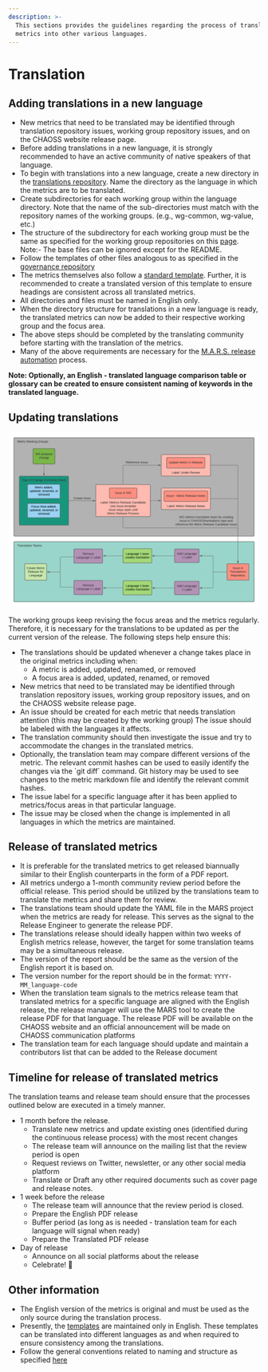 ```yaml
---
description: >-
  This sections provides the guidelines regarding the process of translating
  metrics into other various languages.
---
```


# Translation

## **Adding translations in a new language**

* New metrics that need to be translated may be identified through translation repository issues, working group repository issues, and on the CHAOSS website release page.
* Before adding translations in a new language, it is strongly recommended to have an active community of native speakers of that language.
* To begin with translations into a new language, create a new directory in the [translations repository](https://github.com/chaoss/translations). Name the directory as the language in which the metrics are to be translated.
* Create subdirectories for each working group within the language directory. Note that the name of the sub-directories must match with the repository names of the working groups. \(e.g., wg-common, wg-value, etc.\)
* The structure of the subdirectory for each working group must be the same as specified for the working group repositories on this [page](https://handbook.chaoss.community/community-handbook/community-initiatives/working-groups/wg-repository-structure). Note:- The base files can be ignored except for the README.
* Follow the templates of other files analogous to as specified in the [governance repository](https://github.com/chaoss/governance/tree/master/templates)
* The metrics themselves also follow a [standard template](https://github.com/chaoss/metrics/blob/master/resources/metrics-template.md). Further, it is recommended to create a translated version of this template to ensure headings are consistent across all translated metrics.
* All directories and files must be named in English only.
* When the directory structure for translations in a new language is ready,  the translated metrics can now be added to their respective working group and the focus area.
* The above steps should be completed by the translating community before starting with the translation of the metrics.
* Many of the above requirements are necessary for the [M.A.R.S. release automation](https://github.com/chaoss/MARS) process.

**Note: Optionally, an English - translated language comparison table or glossary can be created to ensure consistent naming of keywords in the translated language.**

## **Updating translations**

![](../../assets/update-translations-flowchart.png)

The working groups keep revising the focus areas and the metrics regularly. Therefore, it is necessary for the translations to be updated as per the current version of the release. The following steps help ensure this:

* The translations should be updated whenever a change takes place in the original metrics including when:
  * A metric is added, updated, renamed, or removed
  * A focus area is added, updated, renamed, or removed
* New metrics that need to be translated may be identified through translation repository issues, working group repository issues, and on the CHAOSS website release page.
* An issue should be created for each metric that needs translation attention \(this may be created by the working group\) The issue should be labeled with the languages it affects.
* The translation community should then investigate the issue and try to accommodate the changes in the translated metrics.
* Optionally, the translation team may compare different versions of the metric. The relevant commit hashes can be used to easily identify the changes via the \`git diff\` command. Git history may be used to see changes to the metric markdown file and identify the relevant commit hashes.
* The issue label for a specific language after it has been applied to metrics/focus areas in that particular language.
* The issue may be closed when the change is implemented in all languages in which the metrics are maintained.

## **Release of translated metrics**

* It is preferable for the translated metrics to get released biannually similar to their English counterparts in the form of a PDF report.
* All metrics undergo a 1-month community review period before the official release. This period should be utilized by the translations team to translate the metrics and share them for review.
* The translations team should update the YAML file in the MARS project when the metrics are ready for release. This serves as the signal to the Release Engineer to generate the release PDF.
* The translations release should ideally happen within two weeks of English metrics release, however, the target for some translation teams may be a simultaneous release.
* The version of the report should be the same as the version of the English report it is based on.
* The version number for the report should be in the format: `YYYY-MM_language-code`
* When the translation team signals to the metrics release team that translated metrics for a specific language are aligned with the English release, the release manager will use the MARS tool to create the release PDF for that language. The release PDF will be available on the CHAOSS website and an official announcement will be made on CHAOSS communication platforms
* The translation team for each language should update and maintain a contributors list that can be added to the Release document

## **Timeline for release of translated metrics**

The translation teams and release team should ensure that the processes outlined below are executed in a timely manner.

* 1 month before the release.
  * Translate new metrics and update existing ones \(identified during the continuous release process\) with the most recent changes
  * The release team will announce on the mailing list that the review period is open
  * Request reviews on Twitter, newsletter, or any other social media platform
  * Translate or Draft any other required documents such as cover page and release notes.
* 1 week before the release
  * The release team will announce that the review period is closed.
  * Prepare the English PDF release 
  * Buffer period \(as long as is needed - translation team for each language will signal when ready\)
  * Prepare the Translated PDF release
* Day of release
  * Announce on all social platforms about the release
  * Celebrate! 🎉

## **Other information**

* The English version of the metrics is original and must be used as the only source during the translation process.
* Presently, the [templates](https://github.com/chaoss/governance/tree/master/templates) are maintained only in English. These templates can be translated into different languages as and when required to ensure consistency among the translations.
* Follow the general conventions related to naming and structure as specified [here](https://handbook.chaoss.community/community-handbook/community-initiatives/working-groups/wg-repository-structure#general-convention)

## 

